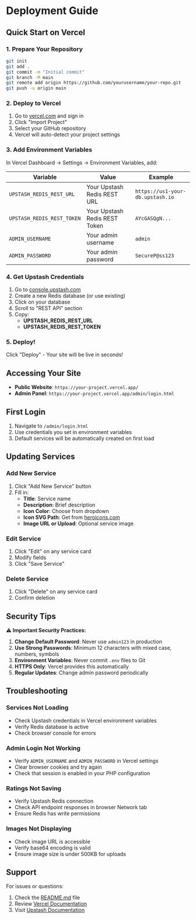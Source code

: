 # Deployment Guide

## Quick Start on Vercel

### 1. Prepare Your Repository

```bash
git init
git add .
git commit -m "Initial commit"
git branch -M main
git remote add origin https://github.com/yourusername/your-repo.git
git push -u origin main
```

### 2. Deploy to Vercel

1. Go to [vercel.com](https://vercel.com) and sign in
2. Click "Import Project"
3. Select your GitHub repository
4. Vercel will auto-detect your project settings

### 3. Add Environment Variables

In Vercel Dashboard → Settings → Environment Variables, add:

| Variable | Value | Example |
|----------|-------|---------|
| `UPSTASH_REDIS_REST_URL` | Your Upstash Redis REST URL | `https://us1-your-db.upstash.io` |
| `UPSTASH_REDIS_REST_TOKEN` | Your Upstash Redis REST Token | `AYcGASQgN...` |
| `ADMIN_USERNAME` | Your admin username | `admin` |
| `ADMIN_PASSWORD` | Your admin password | `SecureP@ss123` |

### 4. Get Upstash Credentials

1. Go to [console.upstash.com](https://console.upstash.com)
2. Create a new Redis database (or use existing)
3. Click on your database
4. Scroll to "REST API" section
5. Copy:
   - **UPSTASH_REDIS_REST_URL**
   - **UPSTASH_REDIS_REST_TOKEN**

### 5. Deploy!

Click "Deploy" - Your site will be live in seconds!

## Accessing Your Site

- **Public Website**: `https://your-project.vercel.app/`
- **Admin Panel**: `https://your-project.vercel.app/admin/login.html`

## First Login

1. Navigate to `/admin/login.html`
2. Use credentials you set in environment variables
3. Default services will be automatically created on first load

## Updating Services

### Add New Service
1. Click "Add New Service" button
2. Fill in:
   - **Title**: Service name
   - **Description**: Brief description
   - **Icon Color**: Choose from dropdown
   - **Icon SVG Path**: Get from [heroicons.com](https://heroicons.com)
   - **Image URL or Upload**: Optional service image

### Edit Service
1. Click "Edit" on any service card
2. Modify fields
3. Click "Save Service"

### Delete Service
1. Click "Delete" on any service card
2. Confirm deletion

## Security Tips

⚠️ **Important Security Practices:**

1. **Change Default Password**: Never use `admin123` in production
2. **Use Strong Passwords**: Minimum 12 characters with mixed case, numbers, symbols
3. **Environment Variables**: Never commit `.env` files to Git
4. **HTTPS Only**: Vercel provides this automatically
5. **Regular Updates**: Change admin password periodically

## Troubleshooting

### Services Not Loading
- Check Upstash credentials in Vercel environment variables
- Verify Redis database is active
- Check browser console for errors

### Admin Login Not Working
- Verify `ADMIN_USERNAME` and `ADMIN_PASSWORD` in Vercel settings
- Clear browser cookies and try again
- Check that session is enabled in your PHP configuration

### Ratings Not Saving
- Verify Upstash Redis connection
- Check API endpoint responses in browser Network tab
- Ensure Redis has write permissions

### Images Not Displaying
- Check image URL is accessible
- Verify base64 encoding is valid
- Ensure image size is under 500KB for uploads

## Support

For issues or questions:
1. Check the [README.md](README.md) file
2. Review [Vercel Documentation](https://vercel.com/docs)
3. Visit [Upstash Documentation](https://docs.upstash.com/)

